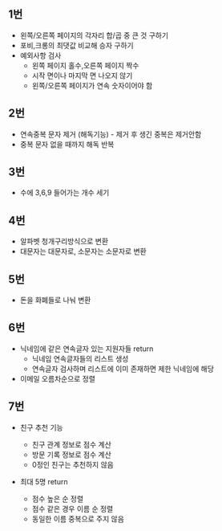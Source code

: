 ## 1번

- 왼쪽/오른쪽 페이지의 각자리 합/곱 중 큰 것 구하기
- 포비,크롱의 최댓값 비교해 승자 구하기
- 예외사항 검사
  - 왼쪽 페이지 홀수,오른쪽 페이지 짝수
  - 시작 면이나 마지막 면 나오지 않기
  - 왼쪽/오른쪽 페이지가 연속 숫자이어야 함

## 2번

- 연속중복 문자 제거 (해독기능) - 제거 후 생긴 중복은 제거안함
- 중복 문자 없을 때까지 해독 반복

## 3번
- 수에 3,6,9 들어가는 개수 세기

## 4번
- 알파벳 청개구리방식으로 변환
- 대문자는 대문자로, 소문자는 소문자로 변환

## 5번
- 돈을 화폐들로 나눠 변환

## 6번
- 닉네임에 같은 연속글자 있는 지원자들 return
  - 닉네임 연속글자들의 리스트 생성
  - 연속글자 검사하며 리스트에 이미 존재하면 제한 닉네임에 해당
- 이메일 오름차순으로 정렬

## 7번
- 친구 추천 기능
  - 친구 관계 정보로 점수 계산
  - 방문 기록 정보로 점수 계산
  - 0정인 친구는 추천하지 않음

- 최대 5명 return
  - 점수 높은 순 정렬 
  - 점수 같은 경우 이름 순 정렬
  - 동일한 이름 중복으로 주지 않음
